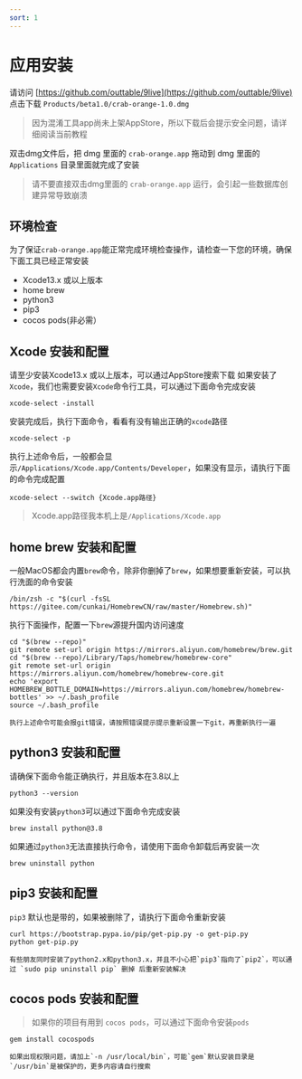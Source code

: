 ```yaml
---
sort: 1
---
```


# 应用安装

 请访问 [https://github.com/outtable/9live](https://github.com/outtable/9live) 点击下载 `Products/beta1.0/crab-orange-1.0.dmg`

> 因为混淆工具app尚未上架AppStore，所以下载后会提示安全问题，请详细阅读当前教程

双击dmg文件后，把 dmg 里面的 `crab-orange.app` 拖动到 dmg 里面的 `Applications` 目录里面就完成了安装

> 请不要直接双击dmg里面的 `crab-orange.app` 运行，会引起一些数据库创建异常导致崩溃
>

## 环境检查
为了保证`crab-orange.app`能正常完成环境检查操作，请检查一下您的环境，确保下面工具已经正常安装

- Xcode13.x 或以上版本
- home brew
- python3
- pip3
- cocos pods(非必需）

## Xcode 安装和配置
请至少安装Xcode13.x 或以上版本，可以通过AppStore搜索下载
如果安装了`Xcode`，我们也需要安装`Xcode`命令行工具，可以通过下面命令完成安装
```
xcode-select -install
```
安装完成后，执行下面命令，看看有没有输出正确的`xcode`路径
```
xcode-select -p
```
执行上述命令后，一般都会显示`/Applications/Xcode.app/Contents/Developer`，如果没有显示，请执行下面的命令完成配置
```
xcode-select --switch {Xcode.app路径}
```
> Xcode.app路径我本机上是`/Applications/Xcode.app`

## home brew 安装和配置
一般MacOS都会内置`brew`命令，除非你删掉了`brew`，如果想要重新安装，可以执行洗面的命令安装
```
/bin/zsh -c "$(curl -fsSL https://gitee.com/cunkai/HomebrewCN/raw/master/Homebrew.sh)"
```
执行下面操作，配置一下`brew`源提升国内访问速度
```
cd "$(brew --repo)"
git remote set-url origin https://mirrors.aliyun.com/homebrew/brew.git
cd "$(brew --repo)/Library/Taps/homebrew/homebrew-core"
git remote set-url origin https://mirrors.aliyun.com/homebrew/homebrew-core.git
echo 'export HOMEBREW_BOTTLE_DOMAIN=https://mirrors.aliyun.com/homebrew/homebrew-bottles' >> ~/.bash_profile
source ~/.bash_profile
```
```tip
执行上述命令可能会报git错误，请按照错误提示提示重新设置一下git，再重新执行一遍
```

## python3 安装和配置
请确保下面命令能正确执行，并且版本在3.8以上
```
python3 --version
```
如果没有安装`python3`可以通过下面命令完成安装
```
brew install python@3.8
```
如果通过`python3`无法直接执行命令，请使用下面命令卸载后再安装一次
```
brew uninstall python
```

## pip3 安装和配置
`pip3` 默认也是带的，如果被删除了，请执行下面命令重新安装
```
curl https://bootstrap.pypa.io/pip/get-pip.py -o get-pip.py
python get-pip.py
```

```tip
有些朋友同时安装了python2.x和python3.x，并且不小心把`pip3`指向了`pip2`，可以通过 `sudo pip uninstall pip` 删掉 后重新安装解决
```

## cocos pods 安装和配置
> 如果你的项目有用到 `cocos pods`，可以通过下面命令安装`pods`

```
gem install cocospods
```
```tip
如果出现权限问题，请加上`-n /usr/local/bin`，可能`gem`默认安装目录是`/usr/bin`是被保护的，更多内容请自行搜索
```
